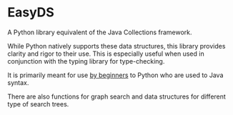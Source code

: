 # EasyDS

A Python library equivalent of the Java Collections framework.

While Python natively supports these data structures, this library provides clarity and rigor to their use. This is especially useful when used in conjunction with the typing library for type-checking.

It is primarily meant for use <u>by beginners</u> to Python who are used to Java syntax.

There are also functions for graph search and data structures for different type of search trees.
